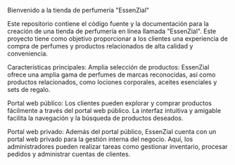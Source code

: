
Bienvenido a la tienda de perfumería "EssenZial"

Este repositorio contiene el código fuente y la documentación para la creación de una tienda de perfumería en línea llamada "EssenZial". Este proyecto tiene como objetivo proporcionar a los clientes una experiencia de compra de perfumes y productos relacionados de alta calidad y conveniencia.

Características principales:
Amplia selección de productos: EssenZial ofrece una amplia gama de perfumes de marcas reconocidas, así como productos relacionados, como lociones corporales, aceites esenciales y sets de regalo.

Portal web público: Los clientes pueden explorar y comprar productos fácilmente a través del portal web público. La interfaz intuitiva y amigable facilita la navegación y la búsqueda de productos deseados.

Portal web privado: Además del portal público, EssenZial cuenta con un portal web privado para la gestión interna del negocio. Aquí, los administradores pueden realizar tareas como gestionar inventario, procesar pedidos y administrar cuentas de clientes.
